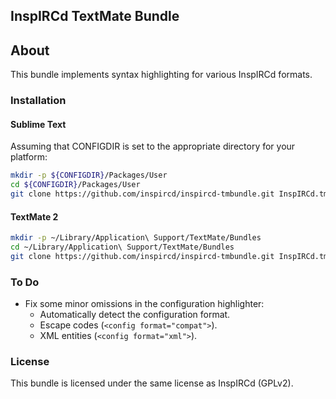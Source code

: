 ## InspIRCd TextMate Bundle

## About

This bundle implements syntax highlighting for various InspIRCd formats.

### Installation

#### Sublime Text

Assuming that CONFIGDIR is set to the appropriate directory for your platform:

```sh
mkdir -p ${CONFIGDIR}/Packages/User
cd ${CONFIGDIR}/Packages/User
git clone https://github.com/inspircd/inspircd-tmbundle.git InspIRCd.tmbundle
```

#### TextMate 2

```sh
mkdir -p ~/Library/Application\ Support/TextMate/Bundles
cd ~/Library/Application\ Support/TextMate/Bundles
git clone https://github.com/inspircd/inspircd-tmbundle.git InspIRCd.tmbundle
```

### To Do

- Fix some minor omissions in the configuration highlighter:
  - Automatically detect the configuration format.
  - Escape codes (`<config format="compat">`).
  - XML entities (`<config format="xml">`).

### License

This bundle is licensed under the same license as InspIRCd (GPLv2).
